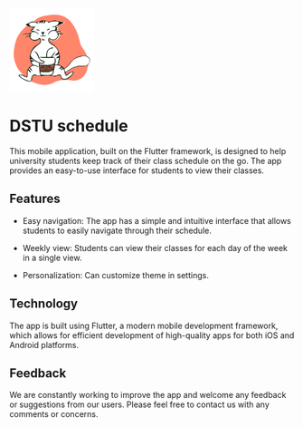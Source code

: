 
<img src="https://raw.githubusercontent.com/daniil-borovoy/dstu-schedule/dev/assets/app_icon.png" alt="Cat" width="150" style="max-width: 100%;">

# DSTU schedule

This mobile application, built on the Flutter framework, is designed to help university students keep track of their class schedule on the go. The app provides an easy-to-use interface for students to view their classes.

## Features

- Easy navigation: The app has a simple and intuitive interface that allows students to easily navigate through their schedule.

- Weekly view: Students can view their classes for each day of the week in a single view.

- Personalization: Can customize theme in settings.

## Technology

The app is built using Flutter, a modern mobile development framework, which allows for efficient development of high-quality apps for both iOS and Android platforms.

## Feedback

We are constantly working to improve the app and welcome any feedback or suggestions from our users. Please feel free to contact us with any comments or concerns.
